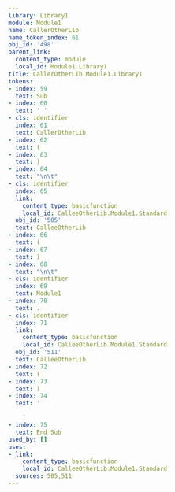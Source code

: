 ```yaml
---
library: Library1
module: Module1
name: CallerOtherLib
name_token_index: 61
obj_id: '498'
parent_link:
  content_type: module
  local_id: Module1.Library1
title: CallerOtherLib.Module1.Library1
tokens:
- index: 59
  text: Sub
- index: 60
  text: ' '
- cls: identifier
  index: 61
  text: CallerOtherLib
- index: 62
  text: (
- index: 63
  text: )
- index: 64
  text: "\n\t"
- cls: identifier
  index: 65
  link:
    content_type: basicfunction
    local_id: CalleeOtherLib.Module1.Standard
  obj_id: '505'
  text: CalleeOtherLib
- index: 66
  text: (
- index: 67
  text: )
- index: 68
  text: "\n\t"
- cls: identifier
  index: 69
  text: Module1
- index: 70
  text: .
- cls: identifier
  index: 71
  link:
    content_type: basicfunction
    local_id: CalleeOtherLib.Module1.Standard
  obj_id: '511'
  text: CalleeOtherLib
- index: 72
  text: (
- index: 73
  text: )
- index: 74
  text: '

    '
- index: 75
  text: End Sub
used_by: []
uses:
- link:
    content_type: basicfunction
    local_id: CalleeOtherLib.Module1.Standard
  sources: 505,511
---
```

